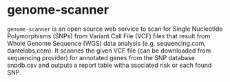 # genome-scanner

`genome-scanner` is an open source web service to scan for Single Nucleotide Polymorphisms (SNPs) from Variant Call File (VCF) files that result from Whole Genome Sequence (WGS) data analysis (e.g. sequencing.com, dantelabs.com).
It scannes the given VCF file (can be downloaded from sequencing provider) for annotated genes from the SNP database snpdb.csv and outputs a report table witha ssociated risk or each found SNP.
